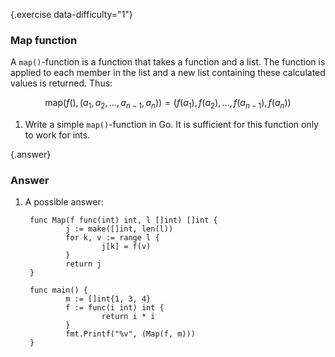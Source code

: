 {.exercise data-difficulty="1"}
### Map function

A `map()`-function is a function that takes
a function and a list. The function is applied to
each member in the list and a new list containing
these calculated values is returned.
Thus:

$$ \mathrm{map}(f(), (a_1,a_2,\ldots,a_{n-1},a_n)) =  (f(a_1), f(a_2),\ldots,f(a_{n-1}), f(a_n)) $$

1.  Write a simple
`map()`-function in Go. It is sufficient for this function only to work for ints.


{.answer}
### Answer

1. A possible answer:

        func Map(f func(int) int, l []int) []int {
                j := make([]int, len(l))
                for k, v := range l {
                        j[k] = f(v)
                }
                return j
        }

        func main() {
                m := []int{1, 3, 4}
                f := func(i int) int {
                        return i * i
                }
                fmt.Printf("%v", (Map(f, m)))
        }
